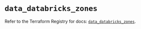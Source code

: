 # `data_databricks_zones`

Refer to the Terraform Registry for docs: [`data_databricks_zones`](https://registry.terraform.io/providers/databricks/databricks/1.75.0/docs/data-sources/zones).
